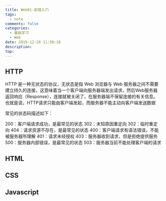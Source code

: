 ```yaml
---
title: Web01-前端入门
tags:
  - note
comments: false
categories:
  - 基础学习
  - Web
date: 2019-12-20 11:50:18
description:
top:
---
```


## HTTP

HTTP 是一种无状态的协议，无状态是指 Web 浏览器与 Web 服务器之间不需要建立持久的连接，这意味着当一个客户端向服务器端发出请求，然后Web服务器返回响应（Response），连接就被关闭了，在服务器端不保留连接的有关信息。也就是说，HTTP请求只能由客户端发起，而服务器不能主动向客户端发送数据

常见的状态码描述如下：

200：客户端请求成功，是最常见的状态
302：未知原因重定向
302：临时重定向
404：请求资源不存在，是最常见的状态
400：客户端请求有语法错误，不能被服务器所理解
401：请求未经授权
403：服务器收到请求，但是拒绝提供服务
500：服务器内部错误，是最常见的状态
503：服务器当前不能处理客户端的请求

## HTML

## CSS

## Javascript

